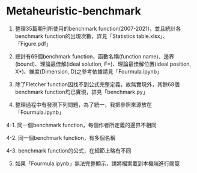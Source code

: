 # Metaheuristic-benchmark

1. 整理35篇期刊所使用的benchmark function(2007-2021)，並且統計各benchmark function的出現次數，詳見「Statistics table.xlsx」、「Figure.pdf」

2. 總計有69個benchmark function，函數名稱(function name)、邊界(bound)、理論最佳解(ideal solution, F*)、理論最佳解位置(ideal position, X*)、維度(Dimension, D)之參考依據請見「Fourmula.ipynb」

3. 除了Fletcher function因找不到公式完整定義，故無實現外，其餘68個benchmark function均已實現，詳見「benchmark.py」

4. 整理過程中有發現下列問題，為了統一，我把參照來源放在「Fourmula.ipynb」

4-1. 同一個benchmark function，每個作者所定義的邊界不相同

4-2. 同一個benchmark function，有多個名稱

4-3. benchmark function的公式，在細節上略有不同

5. 如果「Fourmula.ipynb」無法完整顯示，請將檔案載到本機端進行閱覽
